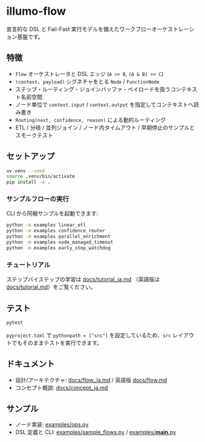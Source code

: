 # illumo-flow

宣言的な DSL と Fail-Fast 実行モデルを備えたワークフローオーケストレーション基盤です。

## 特徴
- `Flow` オーケストレータと DSL エッジ (`A >> B`, `(A & B) >> C`)
- `(context, payload)` シグネチャをとる `Node` / `FunctionNode`
- ステップ・ルーティング・ジョインバッファ・ペイロードを扱うコンテキスト名前空間
- ノード単位で `context.input` / `context.output` を指定してコンテキストへ読み書き
- `Routing(next, confidence, reason)` による動的ルーティング
- ETL / 分岐 / 並列ジョイン / ノード内タイムアウト / 早期停止のサンプルとスモークテスト

## セットアップ
```bash
uv venv --seed
source .venv/bin/activate
pip install -e .
```

### サンプルフローの実行
CLI から同梱サンプルを起動できます:
```bash
python -m examples linear_etl
python -m examples confidence_router
python -m examples parallel_enrichment
python -m examples node_managed_timeout
python -m examples early_stop_watchdog
```

### チュートリアル
ステップバイステップの学習は [docs/tutorial_ja.md](docs/tutorial_ja.md) （英語版は [docs/tutorial.md](docs/tutorial.md)）をご覧ください。

## テスト
```bash
pytest
```
`pyproject.toml` で `pythonpath = ["src"]` を設定しているため、`src` レイアウトでもそのままテストを実行できます。

## ドキュメント
- 設計/アーキテクチャ: [docs/flow_ja.md](docs/flow_ja.md) / 英語版 [docs/flow.md](docs/flow.md)
- コンセプト概説: [docs/concept_ja.md](docs/concept_ja.md)

## サンプル
- ノード実装: [examples/ops.py](examples/ops.py)
- DSL 定義と CLI: [examples/sample_flows.py](examples/sample_flows.py) / [examples/__main__.py](examples/__main__.py)
